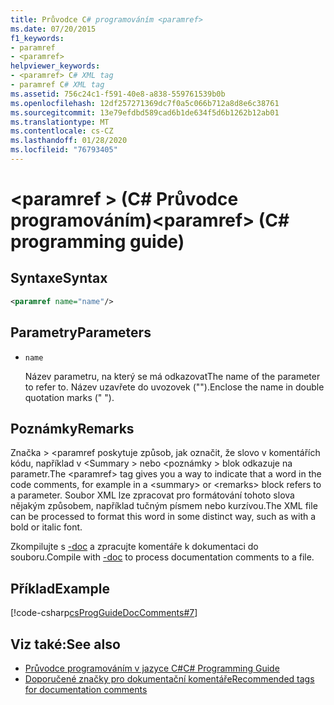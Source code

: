 ```yaml
---
title: Průvodce C# programováním <paramref>
ms.date: 07/20/2015
f1_keywords:
- paramref
- <paramref>
helpviewer_keywords:
- <paramref> C# XML tag
- paramref C# XML tag
ms.assetid: 756c24c1-f591-40e8-a838-559761539b0b
ms.openlocfilehash: 12df257271369dc7f0a5c066b712a8d8e6c38761
ms.sourcegitcommit: 13e79efdbd589cad6b1de634f5d6b1262b12ab01
ms.translationtype: MT
ms.contentlocale: cs-CZ
ms.lasthandoff: 01/28/2020
ms.locfileid: "76793405"
---
```

# <a name="paramref-c-programming-guide"></a><span data-ttu-id="bafc4-102">\<paramref > (C# Průvodce programováním)</span><span class="sxs-lookup"><span data-stu-id="bafc4-102">\<paramref> (C# programming guide)</span></span>

## <a name="syntax"></a><span data-ttu-id="bafc4-103">Syntaxe</span><span class="sxs-lookup"><span data-stu-id="bafc4-103">Syntax</span></span>

```xml
<paramref name="name"/>
```

## <a name="parameters"></a><span data-ttu-id="bafc4-104">Parametry</span><span class="sxs-lookup"><span data-stu-id="bafc4-104">Parameters</span></span>

- `name`

  <span data-ttu-id="bafc4-105">Název parametru, na který se má odkazovat</span><span class="sxs-lookup"><span data-stu-id="bafc4-105">The name of the parameter to refer to.</span></span> <span data-ttu-id="bafc4-106">Název uzavřete do uvozovek ("").</span><span class="sxs-lookup"><span data-stu-id="bafc4-106">Enclose the name in double quotation marks (" ").</span></span>

## <a name="remarks"></a><span data-ttu-id="bafc4-107">Poznámky</span><span class="sxs-lookup"><span data-stu-id="bafc4-107">Remarks</span></span>

<span data-ttu-id="bafc4-108">Značka > \<paramref poskytuje způsob, jak označit, že slovo v komentářích kódu, například v \<Summary > nebo \<poznámky > blok odkazuje na parametr.</span><span class="sxs-lookup"><span data-stu-id="bafc4-108">The \<paramref> tag gives you a way to indicate that a word in the code comments, for example in a \<summary> or \<remarks> block refers to a parameter.</span></span> <span data-ttu-id="bafc4-109">Soubor XML lze zpracovat pro formátování tohoto slova nějakým způsobem, například tučným písmem nebo kurzívou.</span><span class="sxs-lookup"><span data-stu-id="bafc4-109">The XML file can be processed to format this word in some distinct way, such as with a bold or italic font.</span></span>

<span data-ttu-id="bafc4-110">Zkompilujte s [-doc](../../language-reference/compiler-options/doc-compiler-option.md) a zpracujte komentáře k dokumentaci do souboru.</span><span class="sxs-lookup"><span data-stu-id="bafc4-110">Compile with [-doc](../../language-reference/compiler-options/doc-compiler-option.md) to process documentation comments to a file.</span></span>

## <a name="example"></a><span data-ttu-id="bafc4-111">Příklad</span><span class="sxs-lookup"><span data-stu-id="bafc4-111">Example</span></span>

[!code-csharp[csProgGuideDocComments#7](~/samples/snippets/csharp/VS_Snippets_VBCSharp/csProgGuideDocComments/CS/DocComments.cs#7)]

## <a name="see-also"></a><span data-ttu-id="bafc4-112">Viz také:</span><span class="sxs-lookup"><span data-stu-id="bafc4-112">See also</span></span>

- [<span data-ttu-id="bafc4-113">Průvodce programováním v jazyce C#</span><span class="sxs-lookup"><span data-stu-id="bafc4-113">C# Programming Guide</span></span>](../index.md)
- [<span data-ttu-id="bafc4-114">Doporučené značky pro dokumentační komentáře</span><span class="sxs-lookup"><span data-stu-id="bafc4-114">Recommended tags for documentation comments</span></span>](./recommended-tags-for-documentation-comments.md)
